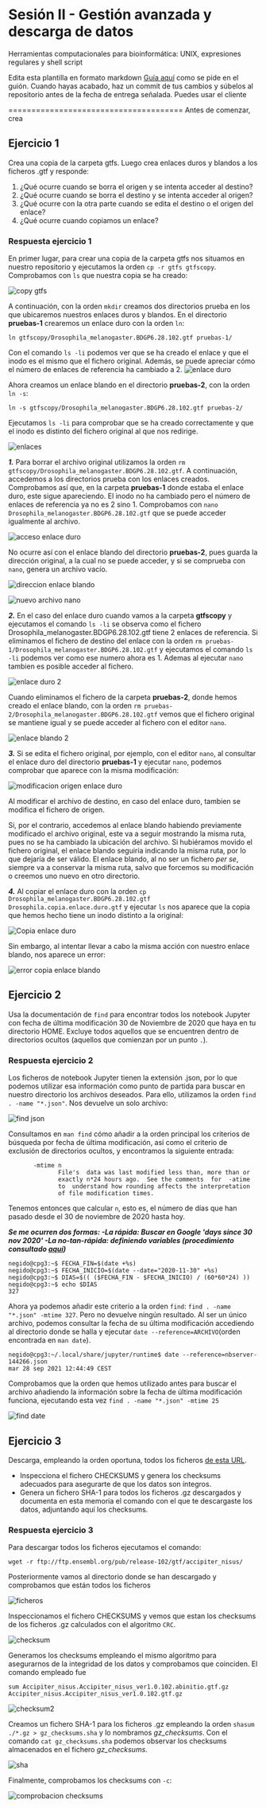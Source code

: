 # Sesión II - Gestión avanzada y descarga de datos
Herramientas computacionales para bioinformática: UNIX, expresiones regulares y shell script

Edita esta plantilla en formato markdown [Guía aquí](https://guides.github.com/features/mastering-markdown/) como se pide en el guión. 
Cuando hayas acabado, haz un commit de tus cambios y súbelos al repositorio antes de la fecha de entrega señalada. 
Puedes usar el cliente 

======================================
Antes de comenzar, crea


## Ejercicio 1
Crea una copia de la carpeta gtfs. Luego crea enlaces duros y blandos a los ficheros .gtf y responde:

1. ¿Qué ocurre cuando se borra el origen y se intenta acceder al destino?
2. ¿Qué ocurre cuando se borra el destino y se intenta acceder al origen?
3. ¿Qué ocurre con la otra parte cuando se edita el destino o el origen del enlace?
4. ¿Qué ocurre cuando copiamos un enlace?


### Respuesta ejercicio 1

En primer lugar, para crear una copia de la carpeta gtfs nos situamos en nuestro repositorio y ejecutamos la orden `cp -r gtfs gtfscopy`. Comprobamos con `ls` que nuestra copia se ha creado:

![copy gtfs](https://user-images.githubusercontent.com/92091175/138259066-6afac656-4a67-43a8-9d52-7d40750aeb08.png)

A continuación, con la orden `mkdir` creamos dos directorios prueba en los que ubicaremos nuestros enlaces duros y blandos. 
En el directorio **pruebas-1** crearemos un enlace duro con la orden `ln`:

`ln gtfscopy/Drosophila_melanogaster.BDGP6.28.102.gtf pruebas-1/`

Con el comando `ls -li` podemos ver que se ha creado el enlace y que el inodo es el mismo que el fichero original. Además, se puede apreciar cómo el número de enlaces de referencia ha cambiado a 2.
![enlace duro](https://user-images.githubusercontent.com/92113066/138568836-1fbcbdba-83ef-4384-9141-be8338c1aede.png)


Ahora creamos un enlace blando en el directorio **pruebas-2**, con la orden `ln -s`:

`ln -s gtfscopy/Drosophila_melanogaster.BDGP6.28.102.gtf pruebas-2/`

Ejecutamos `ls -li` para comprobar que se ha creado correctamente y que el inodo es distinto del fichero original al que nos redirige.

![enlaces](https://user-images.githubusercontent.com/92091175/138259422-39cf14bb-1b13-4d35-bb3f-8beb71b11b97.png)

_**1.**_ Para borrar el archivo original utilizamos la orden `rm gtfscopy/Drosophila_melanogaster.BDGP6.28.102.gtf`. A continuación, accedemos a los directorios prueba con los enlaces creados.
Comprobamos así que, en la carpeta **pruebas-1** donde estaba el enlace duro, este sigue apareciendo. El inodo no ha cambiado pero el número de enlaces de referencia ya no es 2 sino 1. Comprobamos con `nano Drosophila_melanogaster.BDGP6.28.102.gtf` que se puede acceder igualmente al archivo.


![acceso enlace duro](https://user-images.githubusercontent.com/92091175/138285851-fe69cb81-4993-49b7-99b3-d749e6d7402e.png)

No ocurre así con el enlace blando del directorio **pruebas-2**, pues guarda la dirección original, a la cual no se puede acceder, y si se comprueba con `nano`, genera un archivo vacío.

![direccion enlace blando](https://user-images.githubusercontent.com/92091175/138286968-41fc59e7-bd40-405d-a733-0d123683904d.png)

![nuevo archivo nano](https://user-images.githubusercontent.com/92091175/138286753-908b9d64-2bfe-4460-83a0-db87f0f79636.png)

_**2.**_ En el caso del enlace duro cuando vamos a la carpeta **gtfscopy** y ejecutamos el comando `ls -li` se observa como el fichero Drosophila_melanogaster.BDGP6.28.102.gtf tiene 2 enlaces de referencia. Si eliminamos el fichero de destino del enlace con la orden `rm pruebas-1/Drosophila_melanogaster.BDGP6.28.102.gtf` y ejecutamos el comando `ls -li` podemos ver como ese numero ahora es 1. Ademas al ejecutar `nano` tambien es posible acceder al fichero. 

![enlace duro 2](https://user-images.githubusercontent.com/92113066/138570675-374dd682-2b2f-4658-8d59-bc3104c414f3.png)

Cuando eliminamos el fichero de la carpeta **pruebas-2**, donde hemos creado el enlace blando, con la orden `rm pruebas-2/Drosophila_melanogaster.BDGP6.28.102.gtf` vemos que el fichero original se mantiene igual y se puede acceder al fichero con el editor `nano`.

![enlace blando 2](https://user-images.githubusercontent.com/92113066/138570938-9ff2db74-bd9e-4c44-898e-e0f553603455.png)


_**3.**_ Si se edita el fichero original, por ejemplo, con el editor `nano`, al consultar el enlace duro del directorio **pruebas-1** y ejecutar `nano`, podemos comprobar que aparece con la misma modificación:

![modificacion origen enlace duro](https://user-images.githubusercontent.com/92091175/138308707-8bce6b58-ebbb-44e0-874a-434e3ef7b3e0.png)

Al modificar el archivo de destino, en caso del enlace duro, tambien se modifica el fichero de origen.

Si, por el contrario, accedemos al enlace blando habiendo previamente modificado el archivo original, este va a seguir mostrando la misma ruta, pues no se ha cambiado la ubicación del archivo. Si hubiéramos movido el fichero original, el enlace blando seguiría indicando la misma ruta, por lo que dejaría de ser válido.
El enlace blando, al no ser un fichero *per se*, siempre va a conservar la misma ruta, salvo que forcemos su modificación o creemos uno nuevo en otro directorio.

_**4.**_ Al copiar el enlace duro con la orden `cp Drosophila_melanogaster.BDGP6.28.102.gtf Drosophila.copia.enlace.duro.gtf` y ejecutar `ls` nos aparece que la copia que hemos hecho tiene un inodo distinto a la original:

![Copia enlace duro](https://user-images.githubusercontent.com/92091175/138264052-b989af1f-3412-4e45-b533-c9675e463e87.png)

Sin embargo, al intentar llevar a cabo la misma acción con nuestro enlace blando, nos aparece un error:

![error copia enlace blando](https://user-images.githubusercontent.com/92091175/138264633-8cf163f2-5e49-4076-a73b-2b80e9252f17.png)



## Ejercicio 2
Usa la documentación de `find` para encontrar todos los notebook Jupyter con fecha de última modificación 30 de Noviembre de 2020 que haya en tu directorio HOME. Excluye todos aquellos que se encuentren dentro de directorios ocultos (aquellos que comienzan por un punto `.`). 

### Respuesta ejercicio 2

Los ficheros de notebook Jupyter tienen la extensión .json, por lo que podemos utilizar esa información como punto de partida para buscar en nuestro directorio los archivos deseados. Para ello, utilizamos la orden `find . -name "*.json"`. Nos devuelve un solo archivo:

![find json](https://user-images.githubusercontent.com/92091175/138553224-476a6df0-5ff1-4420-9e57-75808190fce2.png)

Consultamos en `man find` cómo añadir a la orden principal los criterios de búsqueda por fecha de última modificación, así como el criterio de exclusión de directorios ocultos, y encontramos la siguiente entrada:
```
       -mtime n
              File's  data was last modified less than, more than or
              exactly n*24 hours ago.  See the comments  for  -atime
              to  understand how rounding affects the interpretation
              of file modification times.
```

Tenemos entonces que calcular `n`, esto es, el número de días que han pasado desde el 30 de noviembre de 2020 hasta hoy. 

***Se me ocurren dos formas:
-La rápida: Buscar en Google 'days since 30 nov 2020'
-La no-tan-rápida: definiendo variables (procedimiento consultado [aquí](https://www.linuxito.com/gnu-linux/nivel-basico/928-como-restar-fechas-en-bash))***

```
negido@cpg3:~$ FECHA_FIN=$(date +%s)
negido@cpg3:~$ FECHA_INICIO=$(date --date="2020-11-30" +%s)
negido@cpg3:~$ DIAS=$(( ($FECHA_FIN - $FECHA_INICIO) / (60*60*24) ))
negido@cpg3:~$ echo $DIAS
327
```
Ahora ya podemos añadir este criterio a la orden `find`: `find . -name "*.json" -mtime 327`.
Pero no devuelve ningún resultado.
Al ser un único archivo, podemos consultar la fecha de su última modificación accediendo al directorio donde se halla y ejecutar `date --reference=ARCHIVO`(orden encontrada en `man date`).

```
negido@cpg3:~/.local/share/jupyter/runtime$ date --reference=nbserver-144266.json 
mar 28 sep 2021 12:44:49 CEST
```
Comprobamos que la orden que hemos utilizado antes para buscar el archivo añadiendo la información sobre la fecha de última modificación funciona, ejecutando esta vez `find . -name "*.json" -mtime 25`

![find date](https://user-images.githubusercontent.com/92091175/138554875-bb6cc766-b0db-4491-95b3-a9ceece6ca9e.png)

## Ejercicio 3
Descarga, empleando la orden oportuna, todos los ficheros [de esta URL](ftp://ftp.ensembl.org/pub/release-102/gtf/accipiter_nisus/). 
- Inspecciona el fichero CHECKSUMS y genera los checksums adecuados para asegurarte de que los datos son íntegros. 
- Genera un fichero SHA-1 para todos los ficheros .gz descargados y documenta en esta memoria el comando con el que te descargaste los datos, adjuntando aquí los checksums. 


### Respuesta ejercicio 3

Para descargar todos los ficheros ejecutamos el comando:

`wget -r ftp://ftp.ensembl.org/pub/release-102/gtf/accipiter_nisus/`

Posteriormente vamos al directorio donde se han descargado y comprobamos que están todos los ficheros

![ficheros](https://user-images.githubusercontent.com/92113066/138591151-7da69191-f4a1-4647-8715-85cdf50dcba6.png)


Inspeccionamos el fichero CHECKSUMS y vemos que estan los checksums de los ficheros .gz calculados con el algoritmo `CRC`.

![checksum](https://user-images.githubusercontent.com/92113066/138590344-f4395c7c-e190-4ff3-9548-caff01c0f778.png)

Generamos los checksums empleando el mismo algoritmo para asegurarnos de la integridad de los datos y comprobamos que coinciden. El comando empleado fue 

`sum Accipiter_nisus.Accipiter_nisus_ver1.0.102.abinitio.gtf.gz Accipiter_nisus.Accipiter_nisus_ver1.0.102.gtf.gz`

![checksum2](https://user-images.githubusercontent.com/92113066/138590434-7bd9be24-108c-47c1-ac17-b9efc7b70418.png)

Creamos un fichero SHA-1 para los ficheros .gz empleando la orden `shasum ./*.gz > gz_checksums.sha` y lo nombramos *gz_checksums*. Con el comando `cat gz_checksums.sha` podemos observar los checksums almacenados en el fichero *gz_checksums*.

![sha](https://user-images.githubusercontent.com/92113066/138591004-ed0e4b9a-946c-45fc-8c2b-04dc64aca4bf.png)

Finalmente, comprobamos los checksums con `-c`:

![comprobacion checksums](https://user-images.githubusercontent.com/92091175/138592913-6ad472c5-1406-49b1-9a39-a341ae5ce50c.png)










